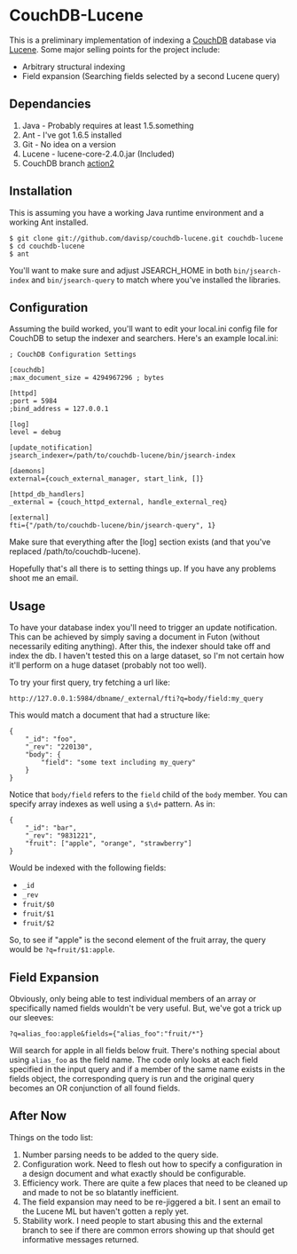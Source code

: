 
CouchDB-Lucene
==============

This is a preliminary implementation of indexing a [CouchDB][couchdb]
database via [Lucene][lucene]. Some major selling points for the project
include:

* Arbitrary structural indexing
* Field expansion (Searching fields selected by a second Lucene query)

Dependancies
------------

1. Java - Probably requires at least 1.5.something
1. Ant - I've got 1.6.5 installed
1. Git - No idea on a version
1. Lucene - lucene-core-2.4.0.jar (Included)
1. CouchDB branch [action2][action2]

Installation
------------

This is assuming you have a working Java runtime environment and a working
Ant installed.

    $ git clone git://github.com/davisp/couchdb-lucene.git couchdb-lucene
    $ cd couchdb-lucene
    $ ant

You'll want to make sure and adjust JSEARCH\_HOME in both ``bin/jsearch-index``
and ``bin/jsearch-query`` to match where you've installed the libraries.

Configuration
-------------

Assuming the build worked, you'll want to edit your local.ini config file for
CouchDB to setup the indexer and searchers. Here's an example local.ini:

    ; CouchDB Configuration Settings
        
    [couchdb]
    ;max_document_size = 4294967296 ; bytes
    
    [httpd]
    ;port = 5984
    ;bind_address = 127.0.0.1
    
    [log]
    level = debug
    
    [update_notification]
    jsearch_indexer=/path/to/couchdb-lucene/bin/jsearch-index
    
    [daemons]
    external={couch_external_manager, start_link, []}
    
    [httpd_db_handlers]
    _external = {couch_httpd_external, handle_external_req}
    
    [external]
    fti={"/path/to/couchdb-lucene/bin/jsearch-query", 1}

Make sure that everything after the [log] section exists (and that you've
replaced /path/to/couchdb-lucene).

Hopefully that's all there is to setting things up. If you have any problems
shoot me an email.

Usage
-----

To have your database index you'll need to trigger an update notification.
This can be achieved by simply saving a document in Futon (without necessarily
editing anything). After this, the indexer should take off and index the db.
I haven't tested this on a large dataset, so I'm not certain how it'll perform
on a huge dataset (probably not too well).

To try your first query, try fetching a url like:

    http://127.0.0.1:5984/dbname/_external/fti?q=body/field:my_query

This would match a document that had a structure like:

    {
        "_id": "foo",
        "_rev": "220130",
        "body": {
            "field": "some text including my_query"
        }
    }

Notice that ``body/field`` refers to the ``field`` child of the ``body``
member. You can specify array indexes as well using a ``$\d+`` pattern. As in:

    {
        "_id": "bar",
        "_rev": "9831221",
        "fruit": ["apple", "orange", "strawberry"]
    }

Would be indexed with the following fields:

* ``_id``
* ``_rev``
* ``fruit/$0``
* ``fruit/$1``
* ``fruit/$2``

So, to see if "apple" is the second element of the fruit array, the query
would be ``?q=fruit/$1:apple``.

Field Expansion
---------------

Obviously, only being able to test individual members of an array or
specifically named fields wouldn't be very useful. But, we've got a trick up
our sleeves:

    ?q=alias_foo:apple&fields={"alias_foo":"fruit/*"}

Will search for apple in all fields below fruit. There's nothing special about
using ``alias_foo`` as the field name. The code only looks at each field
specified in the input query and if a member of the same name exists in the
fields object, the corresponding query is run and the original query becomes
an OR conjunction of all found fields.

After Now
---------

Things on the todo list:

1. Number parsing needs to be added to the query side.
1. Configuration work. Need to flesh out how to specify a configuration in a
design document and what exactly should be configurable.
1. Efficiency work. There are quite a few places that need to be cleaned up
and made to not be so blatantly inefficient.
1. The field expansion may need to be re-jiggered a bit. I sent an email to
the Lucene ML but haven't gotten a reply yet.
1. Stability work. I need people to start abusing this and the external branch
to see if there are common errors showing up that should get informative
messages returned.

[couchdb]: http://incubator.apache.org/couchdb/ "Apache CouchDB"
[lucene]: http://lucene.apache.org/java/docs/index.html "Java Lucene"
[action2]: http://github.com/jchris/couchdb/tree/action2 "CouchDB Action2 Branch"

